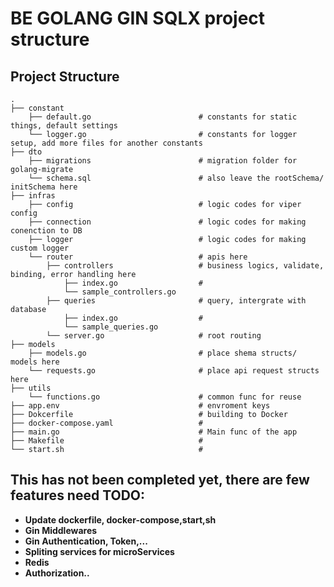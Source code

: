 # BE GOLANG GIN SQLX project structure

## Project Structure 
```
.
├── constant                     
    ├── default.go                        # constants for static things, default settings
    └── logger.go                         # constants for logger setup, add more files for another constants
├── dto                                     
    ├── migrations                        # migration folder for golang-migrate
    └── schema.sql                        # also leave the rootSchema/ initSchema here
├── infras
    ├── config                            # logic codes for viper config
    ├── connection                        # logic codes for making conenction to DB
    ├── logger                            # logic codes for making custom logger
    └── router                            # apis here    
        ├── controllers                   # business logics, validate, binding, error handling here
            ├── index.go                  # 
            └── sample_controllers.go
        ├── queries                       # query, intergrate with database
            ├── index.go                  #
            └── sample_queries.go
        └── server.go                     # root routing
├── models                      
    ├── models.go                         # place shema structs/ models here
    └── requests.go                       # place api request structs here
├── utils                      
    └── functions.go                      # common func for reuse
├── app.env                               # envroment keys
├── Dokcerfile                            # building to Docker
├── docker-compose.yaml                   #
├── main.go                               # Main func of the app
├── Makefile                              #
└── start.sh                              #
```

## This has not been completed yet, there are few features need TODO:
- **Update dockerfile, docker-compose,start,sh**
- **Gin Middlewares**
- **Gin Authentication, Token,...**
- **Spliting services for microServices**
- **Redis**
- **Authorization..**